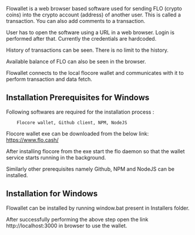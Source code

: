 Flowallet is a web browser based software used for sending FLO (crypto coins) into the crypto account (address) of another user. This is called a transaction.
You can also add comments to a transaction.

User has to open the software using a URL in a web browser. Login is performed after that. Currently the credentials are hardcoded.

History of transactions can be seen. There is no limit to the history.

Available balance of FLO can also be seen in the browser.

Flowallet connects to the local flocore wallet and communicates with it to perform transaction and data fetch.


Installation Prerequisites for Windows
---------------------------------------

Following softwares are required for the installation process :

		Flocore wallet, Github client, NPM, NodeJS


Flocore wallet exe can be downloaded from the below link:
	https://www.flo.cash/
	
After installing flocore from the exe start the flo daemon so that the wallet service starts running in the background.

Similarly other prerequisites namely Github, NPM and NodeJS can be installed.


Installation for Windows
-------------------------

Flowallet can be installed by running window.bat present in Installers folder.

After successfully performing the above step open the link http://localhost:3000 in browser to use the wallet.
